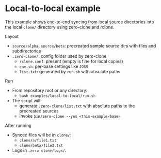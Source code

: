# Local-to-local example

This example shows end-to-end syncing from local source directories into the local `clone/` directory using zero-clone and rclone.

Layout
- `source/alpha`, `source/beta`: precreated sample source dirs with files and subdirectories
- `.zero-clone/`: config folder used by zero-clone
  - `rclone.conf`: present (empty is fine for local copies)
  - `env.sh`: per-base settings like `JOBS`
  - `list.txt`: generated by `run.sh` with absolute paths

Run
- From repository root or any directory:
  - `bash examples/local-to-local/run.sh`
- The script will:
  - generate `.zero-clone/list.txt` with absolute paths to the precreated sources
  - invoke `bin/zero-clone --yes <this-example-base>`

After running
- Synced files will be in `clone/`:
  - `clone/a/file1.txt`
  - `clone/beta/file2.txt`
- Logs in `.zero-clone/logs/`.
